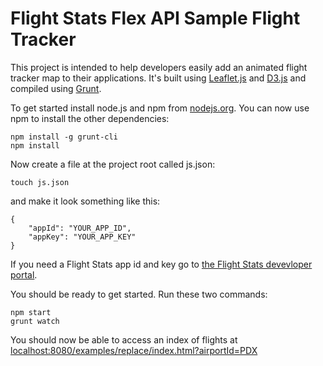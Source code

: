 Flight Stats Flex API Sample Flight Tracker
===================

This project is intended to help developers easily add an animated flight tracker map to their applications. It's built using [Leaflet.js](www.leafletjs.com) and [D3.js](www.d3js.org) and compiled using [Grunt](www.gruntjs.com).

To get started install node.js and npm from [nodejs.org](http://nodejs.org/).
You can now use npm to install the other dependencies:
```
npm install -g grunt-cli
npm install
```
Now create a file at the project root called js.json:
```
touch js.json
```
and make it look something like this:
```
{
	"appId": "YOUR_APP_ID",
	"appKey": "YOUR_APP_KEY"
}
```
If you need a Flight Stats app id and key go to [the Flight Stats devevloper portal](https://developer.flightstats.com/getting-started/).

You should be ready to get started. Run these two commands:
```
npm start
grunt watch
```
You should now be able to access an index of flights at [localhost:8080/examples/replace/index.html?airportId=PDX](localhost:8080/examples/replace/index.html?airportId=PDX)

